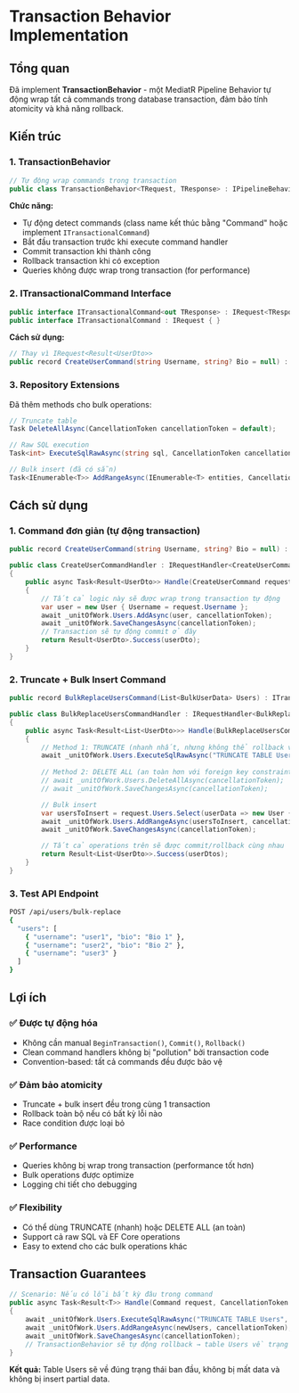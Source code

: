 # Transaction Behavior Implementation

## Tổng quan

Đã implement **TransactionBehavior** - một MediatR Pipeline Behavior tự động wrap tất cả commands trong database transaction, đảm bảo tính atomicity và khả năng rollback.

## Kiến trúc

### 1. TransactionBehavior

```csharp
// Tự động wrap commands trong transaction
public class TransactionBehavior<TRequest, TResponse> : IPipelineBehavior<TRequest, TResponse>
```

**Chức năng:**
- Tự động detect commands (class name kết thúc bằng "Command" hoặc implement `ITransactionalCommand`)
- Bắt đầu transaction trước khi execute command handler
- Commit transaction khi thành công
- Rollback transaction khi có exception
- Queries không được wrap trong transaction (for performance)

### 2. ITransactionalCommand Interface

```csharp
public interface ITransactionalCommand<out TResponse> : IRequest<TResponse> { }
public interface ITransactionalCommand : IRequest { }
```

**Cách sử dụng:**
```csharp
// Thay vì IRequest<Result<UserDto>>
public record CreateUserCommand(string Username, string? Bio = null) : ITransactionalCommand<Result<UserDto>>;
```

### 3. Repository Extensions

Đã thêm methods cho bulk operations:

```csharp
// Truncate table
Task DeleteAllAsync(CancellationToken cancellationToken = default);

// Raw SQL execution  
Task<int> ExecuteSqlRawAsync(string sql, CancellationToken cancellationToken = default);

// Bulk insert (đã có sẵn)
Task<IEnumerable<T>> AddRangeAsync(IEnumerable<T> entities, CancellationToken cancellationToken = default);
```

## Cách sử dụng

### 1. Command đơn giản (tự động transaction)

```csharp
public record CreateUserCommand(string Username, string? Bio = null) : ITransactionalCommand<Result<UserDto>>;

public class CreateUserCommandHandler : IRequestHandler<CreateUserCommand, Result<UserDto>>
{
    public async Task<Result<UserDto>> Handle(CreateUserCommand request, CancellationToken cancellationToken)
    {
        // Tất cả logic này sẽ được wrap trong transaction tự động
        var user = new User { Username = request.Username };
        await _unitOfWork.Users.AddAsync(user, cancellationToken);
        await _unitOfWork.SaveChangesAsync(cancellationToken);
        // Transaction sẽ tự động commit ở đây
        return Result<UserDto>.Success(userDto);
    }
}
```

### 2. Truncate + Bulk Insert Command

```csharp
public record BulkReplaceUsersCommand(List<BulkUserData> Users) : ITransactionalCommand<Result<List<UserDto>>>;

public class BulkReplaceUsersCommandHandler : IRequestHandler<BulkReplaceUsersCommand, Result<List<UserDto>>>
{
    public async Task<Result<List<UserDto>>> Handle(BulkReplaceUsersCommand request, CancellationToken cancellationToken)
    {
        // Method 1: TRUNCATE (nhanh nhất, nhưng không thể rollback với foreign keys)
        await _unitOfWork.Users.ExecuteSqlRawAsync("TRUNCATE TABLE Users", cancellationToken);
        
        // Method 2: DELETE ALL (an toàn hơn với foreign key constraints)
        // await _unitOfWork.Users.DeleteAllAsync(cancellationToken);
        // await _unitOfWork.SaveChangesAsync(cancellationToken);

        // Bulk insert
        var usersToInsert = request.Users.Select(userData => new User { Username = userData.Username }).ToList();
        await _unitOfWork.Users.AddRangeAsync(usersToInsert, cancellationToken);
        await _unitOfWork.SaveChangesAsync(cancellationToken);

        // Tất cả operations trên sẽ được commit/rollback cùng nhau
        return Result<List<UserDto>>.Success(userDtos);
    }
}
```

### 3. Test API Endpoint

```bash
POST /api/users/bulk-replace
{
  "users": [
    { "username": "user1", "bio": "Bio 1" },
    { "username": "user2", "bio": "Bio 2" },
    { "username": "user3" }
  ]
}
```

## Lợi ích

### ✅ Được tự động hóa
- Không cần manual `BeginTransaction()`, `Commit()`, `Rollback()`
- Clean command handlers không bị "pollution" bởi transaction code
- Convention-based: tất cả commands đều được bảo vệ

### ✅ Đảm bảo atomicity
- Truncate + bulk insert đều trong cùng 1 transaction
- Rollback toàn bộ nếu có bất kỳ lỗi nào
- Race condition được loại bỏ

### ✅ Performance
- Queries không bị wrap trong transaction (performance tốt hơn)
- Bulk operations được optimize
- Logging chi tiết cho debugging

### ✅ Flexibility
- Có thể dùng TRUNCATE (nhanh) hoặc DELETE ALL (an toàn)
- Support cả raw SQL và EF Core operations
- Easy to extend cho các bulk operations khác

## Transaction Guarantees

```csharp
// Scenario: Nếu có lỗi bất kỳ đâu trong command
public async Task<Result<T>> Handle(Command request, CancellationToken cancellationToken)
{
    await _unitOfWork.Users.ExecuteSqlRawAsync("TRUNCATE TABLE Users", cancellationToken);          // ✅ 
    await _unitOfWork.Users.AddRangeAsync(newUsers, cancellationToken);                             // ✅
    await _unitOfWork.SaveChangesAsync(cancellationToken);                                          // ❌ Exception ở đây
    // TransactionBehavior sẽ tự động rollback → table Users về trạng thái ban đầu
}
```

**Kết quả:** Table Users sẽ về đúng trạng thái ban đầu, không bị mất data và không bị insert partial data.